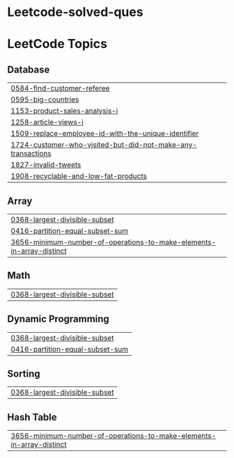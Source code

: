 # Leetcode-solved-ques
<!---LeetCode Topics Start-->
# LeetCode Topics
## Database
|  |
| ------- |
| [0584-find-customer-referee](https://github.com/harshic16/Leetcode-solved-ques/tree/master/0584-find-customer-referee) |
| [0595-big-countries](https://github.com/harshic16/Leetcode-solved-ques/tree/master/0595-big-countries) |
| [1153-product-sales-analysis-i](https://github.com/harshic16/Leetcode-solved-ques/tree/master/1153-product-sales-analysis-i) |
| [1258-article-views-i](https://github.com/harshic16/Leetcode-solved-ques/tree/master/1258-article-views-i) |
| [1509-replace-employee-id-with-the-unique-identifier](https://github.com/harshic16/Leetcode-solved-ques/tree/master/1509-replace-employee-id-with-the-unique-identifier) |
| [1724-customer-who-visited-but-did-not-make-any-transactions](https://github.com/harshic16/Leetcode-solved-ques/tree/master/1724-customer-who-visited-but-did-not-make-any-transactions) |
| [1827-invalid-tweets](https://github.com/harshic16/Leetcode-solved-ques/tree/master/1827-invalid-tweets) |
| [1908-recyclable-and-low-fat-products](https://github.com/harshic16/Leetcode-solved-ques/tree/master/1908-recyclable-and-low-fat-products) |
## Array
|  |
| ------- |
| [0368-largest-divisible-subset](https://github.com/harshic16/Leetcode-solved-ques/tree/master/0368-largest-divisible-subset) |
| [0416-partition-equal-subset-sum](https://github.com/harshic16/Leetcode-solved-ques/tree/master/0416-partition-equal-subset-sum) |
| [3656-minimum-number-of-operations-to-make-elements-in-array-distinct](https://github.com/harshic16/Leetcode-solved-ques/tree/master/3656-minimum-number-of-operations-to-make-elements-in-array-distinct) |
## Math
|  |
| ------- |
| [0368-largest-divisible-subset](https://github.com/harshic16/Leetcode-solved-ques/tree/master/0368-largest-divisible-subset) |
## Dynamic Programming
|  |
| ------- |
| [0368-largest-divisible-subset](https://github.com/harshic16/Leetcode-solved-ques/tree/master/0368-largest-divisible-subset) |
| [0416-partition-equal-subset-sum](https://github.com/harshic16/Leetcode-solved-ques/tree/master/0416-partition-equal-subset-sum) |
## Sorting
|  |
| ------- |
| [0368-largest-divisible-subset](https://github.com/harshic16/Leetcode-solved-ques/tree/master/0368-largest-divisible-subset) |
## Hash Table
|  |
| ------- |
| [3656-minimum-number-of-operations-to-make-elements-in-array-distinct](https://github.com/harshic16/Leetcode-solved-ques/tree/master/3656-minimum-number-of-operations-to-make-elements-in-array-distinct) |
<!---LeetCode Topics End-->